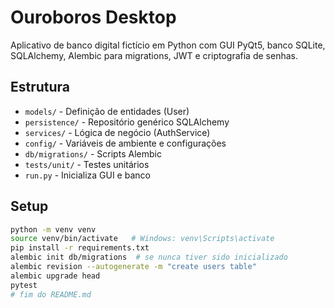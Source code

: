 # Ouroboros Desktop

Aplicativo de banco digital fictício em Python com GUI PyQt5, banco SQLite, SQLAlchemy, Alembic para migrations, JWT e criptografia de senhas.

## Estrutura

- `models/` - Definição de entidades (User)
- `persistence/` - Repositório genérico SQLAlchemy
- `services/` - Lógica de negócio (AuthService)
- `config/` - Variáveis de ambiente e configurações
- `db/migrations/` - Scripts Alembic
- `tests/unit/` - Testes unitários
- `run.py` - Inicializa GUI e banco

## Setup

```bash
python -m venv venv
source venv/bin/activate   # Windows: venv\Scripts\activate
pip install -r requirements.txt
alembic init db/migrations  # se nunca tiver sido inicializado
alembic revision --autogenerate -m "create users table"
alembic upgrade head
pytest
# fim do README.md
